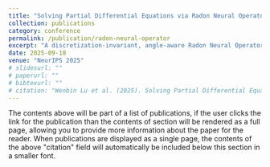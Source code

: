 ```yaml
---
title: "Solving Partial Differential Equations via Radon Neural Operator"
collection: publications
category: conference
permalink: /publication/radon-neural-operator
excerpt: "A discretization-invariant, angle-aware Radon Neural Operator for PDE solving that achieves state-of-the-art performance."
date: 2025-09-18
venue: "NeurIPS 2025"
# slidesurl: ""
# paperurl: ""
# bibtexurl: ""
# citation: "Wenbin Lu et al. (2025). Solving Partial Differential Equations via Radon Neural Operator. In NeurIPS 2025."
---
```

The contents above will be part of a list of publications, if the user clicks the link for the publication than the contents of section will be rendered as a full page, allowing you to provide more information about the paper for the reader. When publications are displayed as a single page, the contents of the above "citation" field will automatically be included below this section in a smaller font.
